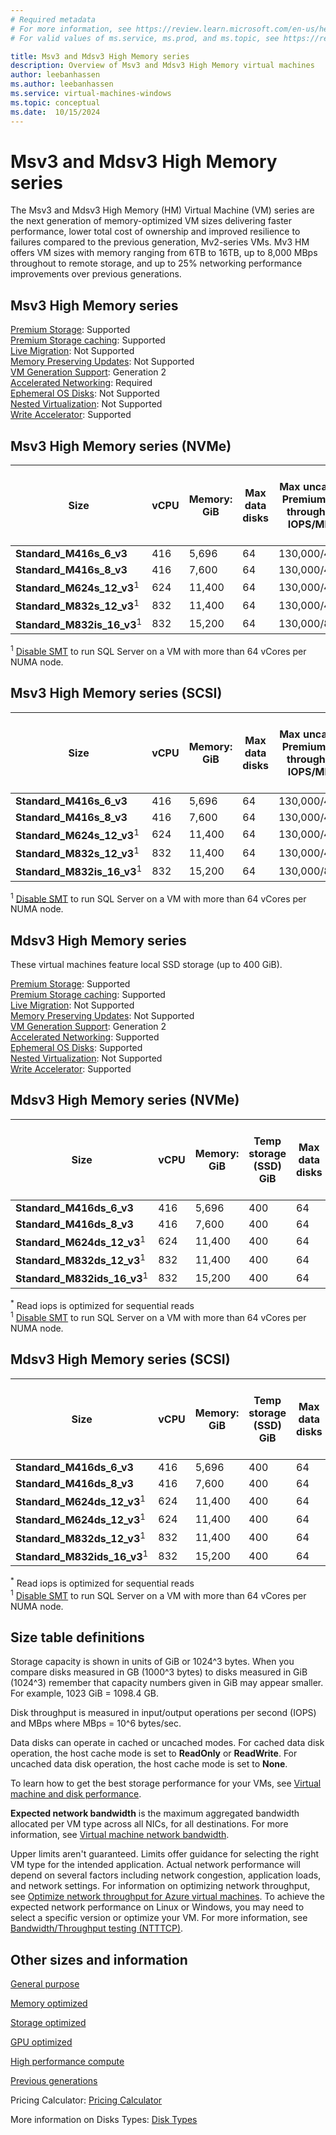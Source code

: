 ```yaml
---
# Required metadata
# For more information, see https://review.learn.microsoft.com/en-us/help/platform/learn-editor-add-metadata?branch=main
# For valid values of ms.service, ms.prod, and ms.topic, see https://review.learn.microsoft.com/en-us/help/platform/metadata-taxonomies?branch=main

title: Msv3 and Mdsv3 High Memory series
description: Overview of Msv3 and Mdsv3 High Memory virtual machines
author: leebanhassen
ms.author: leebanhassen
ms.service: virtual-machines-windows
ms.topic: conceptual
ms.date:  10/15/2024
---
```


# Msv3 and Mdsv3 High Memory series

The Msv3 and Mdsv3 High Memory (HM) Virtual Machine (VM) series are the next generation of memory-optimized VM sizes delivering faster performance, lower total cost of ownership and improved resilience to failures compared to the previous generation, Mv2-series VMs. Mv3 HM offers VM sizes with memory ranging from 6TB to 16TB, up to 8,000 MBps throughout to remote storage, and up to 25% networking performance improvements over previous generations.

## Msv3 High Memory series

[Premium Storage](/azure/virtual-machines/premium-storage-performance): Supported<br>[Premium Storage caching](/azure/virtual-machines/premium-storage-performance): Supported<br>[Live Migration](/azure/virtual-machines/maintenance-and-updates): Not Supported<br>[Memory Preserving Updates](/azure/virtual-machines/maintenance-and-updates): Not Supported<br>[VM Generation Support](/azure/virtual-machines/generation-2): Generation 2<br>[Accelerated Networking](/azure/virtual-network/create-vm-accelerated-networking-cli): Required<br>[Ephemeral OS Disks](/azure/virtual-machines/ephemeral-os-disks): Not Supported<br>[Nested Virtualization](/virtualization/hyper-v-on-windows/user-guide/nested-virtualization): Not Supported<br>[Write Accelerator](/azure/virtual-machines/how-to-enable-write-accelerator): Supported

## Msv3 High Memory series (NVMe)

| **Size** | **vCPU** | **Memory: GiB** | **Max data disks** | **Max** **uncached Premium** **SSD  throughput: IOPS/MBps** | **Max** **uncached Ultra Disk and Premium SSD V2 disk throughput: IOPS/MBps** | **Max NICs** | **Max network bandwidth (Mbps)** |
|---|---|---|---|---|---|---|---|
| **Standard_M416s_6_v3** | 416 | 5,696 | 64 | 130,000/4,000 | 130,000/4,000 | 8 | 40,000 |
| **Standard_M416s_8_v3** | 416 | 7,600 | 64 | 130,000/4,000 | 130,000/4,000 | 8 | 40,000 |
| **Standard_M624s_12_v3**<sup>1</sup> | 624 | 11,400 | 64 | 130,000/4,000 | 130,000/4,000 | 8 | 40,000 |
| **Standard_M832s_12_v3**<sup>1</sup> | 832 | 11,400 | 64 | 130,000/4,000 | 130,000/4,000 | 8 | 40,000 |
| **Standard_M832is_16_v3**<sup>1</sup> | 832 | 15,200 | 64 | 130,000/8,000 | 260,000/8,000 | 8 | 40,000 |

<sup>1</sup> [Disable SMT](/sql/sql-server/compute-capacity-limits-by-edition-of-sql-server#limit-number-of-logical-cores-per-numa-node-to-64) to run SQL Server on a VM with more than 64 vCores per NUMA node.  

## Msv3 High Memory series (SCSI)

| **Size** | **vCPU** | **Memory: GiB** | **Max data disks** | **Max** **uncached Premium** **SSD  throughput: IOPS/MBps** | **Max** **uncached Ultra Disk and Premium SSD V2 disk throughput: IOPS/MBps** | **Max NICs** | **Max network bandwidth (Mbps)** |
|---|---|---|---|---|---|---|---|
| **Standard_M416s_6_v3** | 416 | 5,696 | 64 | 130,000/4,000 | 130,000/4,000 | 8 | 40,000 |
| **Standard_M416s_8_v3** | 416 | 7,600 | 64 | 130,000/4,000 | 130,000/4,000 | 8 | 40,000 |
| **Standard_M624s_12_v3**<sup>1</sup> | 624 | 11,400 | 64 | 130,000/4,000 | 130,000/4,000 | 8 | 40,000 |
| **Standard_M832s_12_v3**<sup>1</sup> | 832 | 11,400 | 64 | 130,000/4,000 | 130,000/4,000 | 8 | 40,000 |
| **Standard_M832is_16_v3**<sup>1</sup> | 832 | 15,200 | 64 | 130,000/8,000 | 130,000/8,000 | 8 | 40,000 |

<sup>1</sup> [Disable SMT](/sql/sql-server/compute-capacity-limits-by-edition-of-sql-server#limit-number-of-logical-cores-per-numa-node-to-64) to run SQL Server on a VM with more than 64 vCores per NUMA node.  

## Mdsv3 High Memory series

These virtual machines feature local SSD storage (up to 400 GiB).

[Premium Storage](/azure/virtual-machines/premium-storage-performance): Supported<br>[Premium Storage caching](/azure/virtual-machines/premium-storage-performance): Supported<br>[Live Migration](/azure/virtual-machines/maintenance-and-updates): Not Supported<br>[Memory Preserving Updates](/azure/virtual-machines/maintenance-and-updates): Not Supported<br>[VM Generation Support](/azure/virtual-machines/generation-2): Generation 2<br>[Accelerated Networking](/azure/virtual-network/create-vm-accelerated-networking-cli): Supported<br>[Ephemeral OS Disks](/azure/virtual-machines/ephemeral-os-disks): Supported<br>[Nested Virtualization](/virtualization/hyper-v-on-windows/user-guide/nested-virtualization): Not Supported<br>[Write Accelerator](/azure/virtual-machines/how-to-enable-write-accelerator): Supported

## Mdsv3 High Memory series (NVMe)

| **Size** | **vCPU** | **Memory: GiB** | **Temp storage (SSD) GiB** | **Max data disks** | **Max temp storage throughput: IOPS/MBps*** | **Max uncached Premium** **SSD  throughput: IOPS/MBps** | **Max uncached Ultra Disk and Premium SSD V2 disk throughput: IOPS/MBps** | **Max NICs** | **Max network bandwidth (Mbps)** |
|---|---|---|---|---|---|---|---|---|---|
| **Standard_M416ds_6_v3** | 416 | 5,696 | 400 | 64 | 250,000/1,600 | 130,000/4,000 | 130,000/4,000 | 8 | 40,000 |
| **Standard_M416ds_8_v3** | 416 | 7,600 | 400 | 64 | 250,000/1,600 | 130,000/4,000 | 130,000/4,000 | 8 | 40,000 |
| **Standard_M624ds_12_v3**<sup>1</sup> | 624 | 11,400 | 400 | 64 | 250,000/1,600 | 130,000/4,000 | 130,000/4,000 | 8 | 40,000 |
| **Standard_M832ds_12_v3**<sup>1</sup>  | 832 | 11,400 | 400 | 64 | 250,000/1,600 | 130,000/4,000 | 130,000/4,000 | 8 | 40,000 |
| **Standard_M832ids_16_v3**<sup>1</sup> | 832 | 15,200 | 400 | 64 | 250,000/1,600 | 130,000/8,000 | 260,000/8,000 | 8 | 40,000 |

<sup>*</sup> Read iops is optimized for sequential reads   
<sup>1</sup> [Disable SMT](/sql/sql-server/compute-capacity-limits-by-edition-of-sql-server#limit-number-of-logical-cores-per-numa-node-to-64) to run SQL Server on a VM with more than 64 vCores per NUMA node.  

## Mdsv3 High Memory series (SCSI)

| **Size** | **vCPU** | **Memory: GiB** | **Temp storage (SSD) GiB** | **Max data disks** | **Max temp storage throughput: IOPS/MBps*** | **Max uncached Premium** **SSD  throughput: IOPS/MBps** | **Max uncached Ultra Disk and Premium SSD V2 disk throughput: IOPS/MBps** | **Max NICs** | **Max network bandwidth (Mbps)** |
|---|---|---|---|---|---|---|---|---|---|
| **Standard_M416ds_6_v3** | 416 | 5,696 | 400 | 64 | 250,000/1,600 | 130,000/4,000 | 130,000/4,000 | 8 | 40,000 |
| **Standard_M416ds_8_v3** | 416 | 7,600 | 400 | 64 | 250,000/1,600 | 130,000/4,000 | 130,000/4,000 | 8 | 40,000 |
| **Standard_M624ds_12_v3**<sup>1</sup> | 624 | 11,400 | 400 | 64 | 250,000/1,600 | 130,000/4,000 | 130,000/4,000 | 8 | 40,000 |
| **Standard_M624ds_12_v3**<sup>1</sup> | 624 | 11,400 | 400 | 64 | 250,000/1,600 | 130,000/4,000 | 130,000/4,000 | 8 | 40,000 |
| **Standard_M832ds_12_v3**<sup>1</sup> | 832 | 11,400 | 400 | 64 | 250,000/1,600 | 130,000/4,000 | 130,000/4,000 | 8 | 40,000 |
| **Standard_M832ids_16_v3**<sup>1</sup> | 832 | 15,200 | 400 | 64 | 250,000/1,600 | 130,000/8,000 | 130,000/8,000 | 8 | 40,000 |

<sup>*</sup> Read iops is optimized for sequential reads   
<sup>1</sup> [Disable SMT](/sql/sql-server/compute-capacity-limits-by-edition-of-sql-server#limit-number-of-logical-cores-per-numa-node-to-64) to run SQL Server on a VM with more than 64 vCores per NUMA node.  

## Size table definitions

Storage capacity is shown in units of GiB or 1024^3 bytes. When you compare disks measured in GB (1000^3 bytes) to disks measured in GiB (1024^3) remember that capacity numbers given in GiB may appear smaller. For example, 1023 GiB = 1098.4 GB.

Disk throughput is measured in input/output operations per second (IOPS) and MBps where MBps = 10^6 bytes/sec.

Data disks can operate in cached or uncached modes. For cached data disk operation, the host cache mode is set to **ReadOnly** or **ReadWrite**. For uncached data disk operation, the host cache mode is set to **None**.

To learn how to get the best storage performance for your VMs, see [Virtual machine and disk performance](/azure/virtual-machines/disks-performance).

**Expected network bandwidth** is the maximum aggregated bandwidth allocated per VM type across all NICs, for all destinations. For more information, see [Virtual machine network bandwidth](/azure/virtual-network/virtual-machine-network-throughput).

Upper limits aren't guaranteed. Limits offer guidance for selecting the right VM type for the intended application. Actual network performance will depend on several factors including network congestion, application loads, and network settings. For information on optimizing network throughput, see [Optimize network throughput for Azure virtual machines](/azure/virtual-network/virtual-network-optimize-network-bandwidth). To achieve the expected network performance on Linux or Windows, you may need to select a specific version or optimize your VM. For more information, see [Bandwidth/Throughput testing (NTTTCP)](/azure/virtual-network/virtual-network-bandwidth-testing).

## Other sizes and information

[General purpose](/azure/virtual-machines/sizes-general)

[Memory optimized](/azure/virtual-machines/sizes-memory)

[Storage optimized](/azure/virtual-machines/sizes-storage)

[GPU optimized](/azure/virtual-machines/sizes-gpu)

[High performance compute](/azure/virtual-machines/sizes-hpc)

[Previous generations](/azure/virtual-machines/sizes-previous-gen)

Pricing Calculator: [Pricing Calculator](https://azure.microsoft.com/pricing/calculator/)

More information on Disks Types: [Disk Types](/azure/virtual-machines/disks-types)

